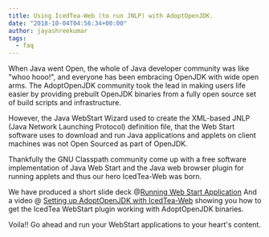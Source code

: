 ```yaml
---
title: Using IcedTea-Web (to run JNLP) with AdoptOpenJDK.
date: "2018-10-04T04:56:34+00:00"
author: jayashreekumar
tags:
  - faq
---
```

When Java went Open, the whole of Java developer community was like "whoo hooo!", and everyone has been embracing OpenJDK with wide open arms. The AdoptOpenJDK community took the lead in making users life easier by providing prebuilt OpenJDK binaries from a fully open source set of build scripts and infrastructure.

However, the Java WebStart Wizard used to create the XML-based JNLP (Java Network Launching Protocol) definition file, that the Web Start software uses to download and run Java applications and applets on client machines was not Open Sourced as part of OpenJDK.

Thankfully the GNU Classpath community come up with a free software implementation of Java Web Start and the Java web browser plugin for running applets and thus our hero IcedTea-Web was born.

We have produced a short slide deck @[Running Web Start Application](https://www.slideshare.net/enasser/open-jdk8-openj9withicedteaweb)
And a video @ [Setting up AdoptOpenJDK with IcedTea-Web](https://www.youtube.com/watch?v=wRRS0LejZuM&feature=youtu.be) showing you how to get the IcedTea WebStart plugin working with AdoptOpenJDK binaries.

Voila!! Go ahead and run your WebStart applications to your heart's content.
